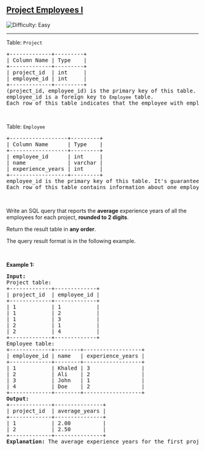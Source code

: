 <h2><a href="https://leetcode.com/problems/project-employees-i">Project Employees I</a></h2> <img src='https://img.shields.io/badge/Difficulty-Easy-brightgreen' alt='Difficulty: Easy' /><hr><p>Table: <code>Project</code></p>

<pre>
+-------------+---------+
| Column Name | Type    |
+-------------+---------+
| project_id  | int     |
| employee_id | int     |
+-------------+---------+
(project_id, employee_id) is the primary key of this table.
employee_id is a foreign key to <code>Employee</code> table.
Each row of this table indicates that the employee with employee_id is working on the project with project_id.
</pre>

<p>&nbsp;</p>

<p>Table: <code>Employee</code></p>

<pre>
+------------------+---------+
| Column Name      | Type    |
+------------------+---------+
| employee_id      | int     |
| name             | varchar |
| experience_years | int     |
+------------------+---------+
employee_id is the primary key of this table. It&#39;s guaranteed that experience_years is not NULL.
Each row of this table contains information about one employee.
</pre>

<p>&nbsp;</p>

<p>Write an SQL query that reports the <strong>average</strong> experience years of all the employees for each project, <strong>rounded to 2 digits</strong>.</p>

<p>Return the result table in <strong>any order</strong>.</p>

<p>The query result format is in the following example.</p>

<p>&nbsp;</p>
<p><strong class="example">Example 1:</strong></p>

<pre>
<strong>Input:</strong> 
Project table:
+-------------+-------------+
| project_id  | employee_id |
+-------------+-------------+
| 1           | 1           |
| 1           | 2           |
| 1           | 3           |
| 2           | 1           |
| 2           | 4           |
+-------------+-------------+
Employee table:
+-------------+--------+------------------+
| employee_id | name   | experience_years |
+-------------+--------+------------------+
| 1           | Khaled | 3                |
| 2           | Ali    | 2                |
| 3           | John   | 1                |
| 4           | Doe    | 2                |
+-------------+--------+------------------+
<strong>Output:</strong> 
+-------------+---------------+
| project_id  | average_years |
+-------------+---------------+
| 1           | 2.00          |
| 2           | 2.50          |
+-------------+---------------+
<strong>Explanation:</strong> The average experience years for the first project is (3 + 2 + 1) / 3 = 2.00 and for the second project is (3 + 2) / 2 = 2.50
</pre>
